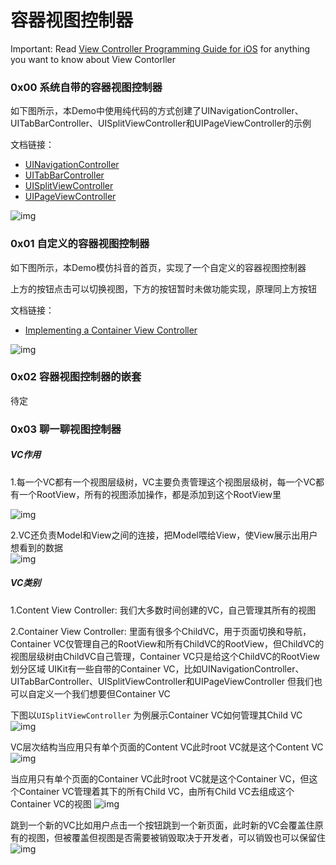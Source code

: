 # 容器视图控制器

Important: Read [View Controller Programming Guide for iOS](https://developer.apple.com/library/archive/featuredarticles/ViewControllerPGforiPhoneOS/index.html#//apple_ref/doc/uid/TP40007457-CH2-SW1) for anything you want to know about View Contorller



### 0x00 系统自带的容器视图控制器

如下图所示，本Demo中使用纯代码的方式创建了UINavigationController、UITabBarController、UISplitViewController和UIPageViewController的示例



文档链接：

* [UINavigationController](https://developer.apple.com/documentation/uikit/uinavigationcontroller?language=objc)
* [UITabBarController](https://developer.apple.com/documentation/uikit/uitabbarcontroller?language=objc)
* [UISplitViewController](https://developer.apple.com/documentation/uikit/uisplitviewcontroller?language=objc)
* [UIPageViewController](https://developer.apple.com/documentation/uikit/uipageviewcontroller?language=objc)

![img](./images/1.png)



### 0x01 自定义的容器视图控制器

如下图所示，本Demo模仿抖音的首页，实现了一个自定义的容器视图控制器

上方的按钮点击可以切换视图，下方的按钮暂时未做功能实现，原理同上方按钮



文档链接：

* [Implementing a Container View Controller](https://developer.apple.com/library/archive/featuredarticles/ViewControllerPGforiPhoneOS/ImplementingaContainerViewController.html#//apple_ref/doc/uid/TP40007457-CH11-SW1)

![img](./images/2.png)





### 0x02 容器视图控制器的嵌套

待定



### 0x03 聊一聊视图控制器

##### VC作用

1.每一个VC都有一个视图层级树，VC主要负责管理这个视图层级树，每一个VC都有一个RootView，所有的视图添加操作，都是添加到这个RootView里

![img](./images/3.png)

2.VC还负责Model和View之间的连接，把Model喂给View，使View展示出用户想看到的数据   
![img](./images/4.png)


##### VC类别
1.Content View Controller: 我们大多数时间创建的VC，自己管理其所有的视图

2.Container View Controller: 里面有很多个ChildVC，用于页面切换和导航，Container VC仅管理自己的RootView和所有ChildVC的RootView，但ChildVC的视图层级树由ChildVC自己管理，Container VC只是给这个ChildVC的RootView划分区域
UIKit有一些自带的Container VC，比如UINavigationController、UITabBarController、UISplitViewController和UIPageViewController
但我们也可以自定义一个我们想要但Container VC

下图以`UISplitViewController` 为例展示Container VC如何管理其Child VC
![img](./images/5.png)     

VC层次结构当应用只有单个页面的Content VC此时root VC就是这个Content VC       
![img](./images/6.png)      

当应用只有单个页面的Container VC此时root VC就是这个Container VC，但这个Container VC管理着其下的所有Child VC，由所有Child VC去组成这个Container VC的视图
![img](./images/7.png)        

跳到一个新的VC比如用户点击一个按钮跳到一个新页面，此时新的VC会覆盖住原有的视图，但被覆盖但视图是否需要被销毁取决于开发者，可以销毁也可以保留住
![img](./images/8.png)






